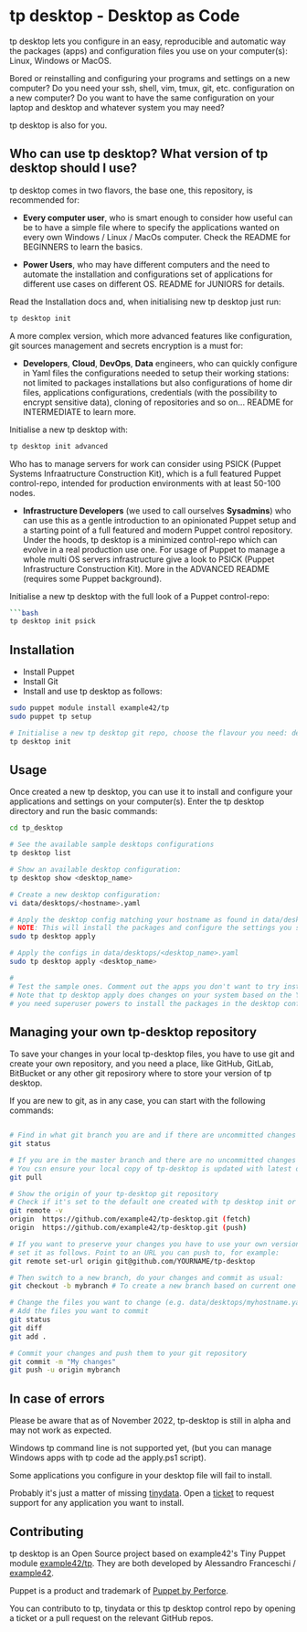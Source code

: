 # tp desktop - Desktop as Code

tp desktop lets you configure in an easy, reproducible and automatic way the packages (apps) and configuration files you use on your computer(s): Linux, Windows or MacOS.

Bored or reinstalling and configuring your programs and settings on a new computer?
Do you need your ssh, shell, vim, tmux, git, etc. configuration on a new computer?
Do you want to have the same configuration on your laptop and desktop and whatever system you may need?

tp desktop is also for you.

## Who can use tp desktop? What version of tp desktop should I use?

tp desktop comes in two flavors, the base one, this repository, is recommended for:

- **Every computer user**, who is smart enough to consider how useful can be to have a simple file where to specify the applications wanted on every own Windows / Linux / MacOs computer. Check the README for BEGINNERS to learn the basics.

- **Power Users**, who may have different computers and the need to automate the installation and configurations set of applications for different use cases on different OS. README for JUNIORS for details.

Read the Installation docs and, when initialising new tp desktop just run:

```bash
tp desktop init
```

A more complex version, which more advanced features like configuration, git sources management and secrets encryption is a must for:

- **Developers**, **Cloud**, **DevOps**, **Data** engineers, who can quickly configure in Yaml files the configurations needed to setup their working stations: not limited to packages installations but also configurations of home dir files, applications configurations, credentials (with the possibility to encrypt sensitive data), cloning of repositories and so on... README for INTERMEDIATE to learn more.

Initialise a new tp desktop with:

```bash
tp desktop init advanced
```

Who has to manage servers for work can consider using PSICK (Puppet Systems Infraatructure Construction Kit), which is a full featured Puppet control-repo, intended for production environments with at least 50-100 nodes.

- **Infrastructure Developers** (we used to call ourselves **Sysadmins**) who can use this as a gentle introduction to an opinionated Puppet setup and a starting point of a full featured and modern Puppet control repository. Under the hoods, tp desktop is a minimized control-repo which can evolve in a real production use one. For usage of Puppet to manage a whole multi OS servers infrastructure give a look to PSICK (Puppet Infrastructure Construction Kit). More in the 
ADVANCED README (requires some Puppet background).

Initialise a new tp desktop with the full look of a Puppet control-repo:

```bash
```bash
tp desktop init psick
```

## Installation

- Install Puppet
- Install Git
- Install and use tp desktop as follows:

```bash
sudo puppet module install example42/tp
sudo puppet tp setup

# Initialise a new tp desktop git repo, choose the flavour you need: default, advanced or psick.
tp desktop init
```

## Usage

Once created a new tp desktop, you can use it to install and configure your applications and settings on your computer(s). Enter the tp desktop directory and run the basic commands:

```bash
cd tp_desktop

# See the available sample desktops configurations
tp desktop list

# Show an available desktop configuration:
tp desktop show <desktop_name>

# Create a new desktop configuration:
vi data/desktops/<hostname>.yaml

# Apply the desktop config matching your hostname as found in data/desktops/<hostname>.yaml
# NOTE: This will install the packages and configure the settings you specified in the desktop config.
sudo tp desktop apply

# Apply the configs in data/desktops/<desktop_name>.yaml
sudo tp desktop apply <desktop_name>

# 
# Test the sample ones. Comment out the apps you don't want to try install
# Note that tp desktop apply does changes on your system based on the Yaml files under data/.
# you need superuser powers to install the packages in the desktop config selected
```


## Managing your own tp-desktop repository

To save your changes in your local tp-desktop files, you have to use git and create your own repository, and you need a place, like GitHub, GitLab, BitBucket or any other git reposirory where to store your version of tp desktop.

If you are new to git, as in any case, you can start with the following commands:

```bash

# Find in what git branch you are and if there are uncommitted changes
git status

# If you are in the master branch and there are no uncommitted changes
# You csn ensure your local copy of tp-desktop is updated with latest on gitlab
git pull

# Show the origin of your tp-desktop git repository
# Check if it's set to the default one created with tp desktop init or your own
git remote -v
origin	https://github.com/example42/tp-desktop.git (fetch)
origin	https://github.com/example42/tp-desktop.git (push)

# If you want to preserve your changes you have to use your own version of tp-desktop repository
# set it as follows. Point to an URL you can push to, for example:
git remote set-url origin git@github.com/YOURNAME/tp-desktop

# Then switch to a new branch, do your changes and commit as usual:
git checkout -b mybranch # To create a new branch based on current one and switch to it

# Change the files you want to change (e.g. data/desktops/myhostname.yaml)
# Add the files you want to commit
git status
git diff
git add .

# Commit your changes and push them to your git repository
git commit -m "My changes"
git push -u origin mybranch
```

## In case of errors

Please be aware that as of November 2022, tp-desktop is still in alpha and may not work as expected.

Windows tp command line is not supported yet, (but you can manage Windows apps with tp code ad the apply.ps1 script).

Some applications you configure in your desktop file will fail to install.

Probably it's just a matter of missing [tinydata](https://github.com/examople42/tinydata). Open a [ticket](https://github.com/example42/tinydata/issues) to request support for any application you want to install.


## Contributing

tp desktop is an Open Source project based on example42's Tiny Puppet module [example42/tp](https://forge.puppet.com/example42/tp). They are both developed by Alessandro Franceschi / [example42](https://example42.com).

Puppet is a product and trademark of [Puppet by Perforce](https://puppet.com/).

You can contributo to tp, tinydata or this tp desktop control repo by opening a ticket or a pull request on the relevant GitHub repos.
